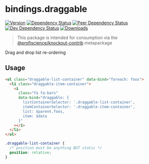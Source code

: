 # bindings.draggable

[![Version][npm-version-shield]][npm]
[![Dependency Status][david-dm-shield]][david-dm]
[![Peer Dependency Status][david-dm-peer-shield]][david-dm-peer]
[![Dev Dependency Status][david-dm-dev-shield]][david-dm-dev]
[![Downloads][npm-stats-shield]][npm-stats]

[david-dm]: https://david-dm.org/Profiscience/knockout-contrib?path=packages/bindings.draggable
[david-dm-shield]: https://david-dm.org/Profiscience/knockout-contrib/status.svg?path=packages/bindings.draggable
[david-dm-peer]: https://david-dm.org/Profiscience/knockout-contrib?path=packages/bindings.draggable&type=peer
[david-dm-peer-shield]: https://david-dm.org/Profiscience/knockout-contrib/peer-status.svg?path=packages/bindings.draggable
[david-dm-dev]: https://david-dm.org/Profiscience/knockout-contrib?path=packages/bindings.draggable&type=dev
[david-dm-dev-shield]: https://david-dm.org/Profiscience/knockout-contrib/dev-status.svg?path=packages/bindings.draggable
[npm]: https://www.npmjs.com/package/@profiscience/knockout-contrib-bindings-draggable
[npm-version-shield]: https://img.shields.io/npm/v/@profiscience/knockout-contrib-bindings-draggable.svg
[npm-stats]: http://npm-stat.com/charts.html?package=@profiscience/knockout-contrib-bindings-draggable&author=&from=&to=
[npm-stats-shield]: https://img.shields.io/npm/dt/@profiscience/knockout-contrib-bindings-draggable.svg?maxAge=2592000

> This package is intended for consumption via the [@profiscience/knockout-contrib][] metapackage

Drag and drop list re-ordering

## Usage

```html
<ul class="draggable-list-container" data-bind="foreach: foos">
  <li class="draggable-item-container">
    <i
      class="fa fa-bars"
      data-bind="draggable: {
        listContainerSelector: '.draggable-list-container',
        itemContainerSelector: '.draggable-item-container',
        list: $parent.foos,
        item: $data
      }"
    ></i>
  </li>
</ul>
```

```css
.draggable-list-container {
  /* position must be anything BUT static */
  position: relative;
}
```

[@profiscience/knockout-contrib]: https://github.com/Profiscience/knockout-contrib
